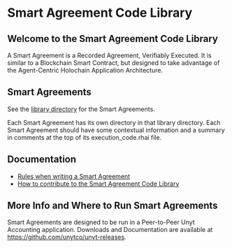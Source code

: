# Smart Agreement Code Library

## Welcome to the Smart Agreement Code Library

A Smart Agreement is a Recorded Agreement, Verifiably Executed. It is similar to a Blockchain Smart Contract, but designed to take advantage of the Agent-Centric Holochain Application Architecture.

## Smart Agreements

See the [library directory](./library) for the Smart Agreements.

Each Smart Agreement has its own directory in that library directory. Each Smart Agreement should have some contextual information and a summary in comments at the top of its execution_code.rhai file.

## Documentation

- [Rules when writing a Smart Agreement](./docs/smart_agreement_rules.md)
- [How to contribute to the Smart Agreement Code Library](./CONTRIBUTING.md)

## More Info and Where to Run Smart Agreements

Smart Agreements are designed to be run in a Peer-to-Peer Unyt Accounting application. Downloads and Documentation are available at https://github.com/unytco/unyt-releases.
